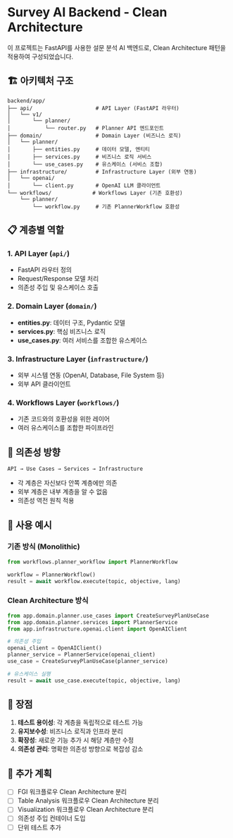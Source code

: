 # Survey AI Backend - Clean Architecture

이 프로젝트는 FastAPI를 사용한 설문 분석 AI 백엔드로, Clean Architecture 패턴을 적용하여 구성되었습니다.

## 🏗️ 아키텍처 구조

```
backend/app/
├── api/                    # API Layer (FastAPI 라우터)
│   └── v1/
│       └── planner/
│           └── router.py   # Planner API 엔드포인트
├── domain/                 # Domain Layer (비즈니스 로직)
│   └── planner/
│       ├── entities.py     # 데이터 모델, 엔티티
│       ├── services.py     # 비즈니스 로직 서비스
│       └── use_cases.py    # 유스케이스 (서비스 조합)
├── infrastructure/         # Infrastructure Layer (외부 연동)
│   └── openai/
│       └── client.py       # OpenAI LLM 클라이언트
└── workflows/             # Workflows Layer (기존 호환성)
    └── planner/
        └── workflow.py     # 기존 PlannerWorkflow 호환성
```

## 📋 계층별 역할

### 1. API Layer (`api/`)
- FastAPI 라우터 정의
- Request/Response 모델 처리
- 의존성 주입 및 유스케이스 호출

### 2. Domain Layer (`domain/`)
- **entities.py**: 데이터 구조, Pydantic 모델
- **services.py**: 핵심 비즈니스 로직
- **use_cases.py**: 여러 서비스를 조합한 유스케이스

### 3. Infrastructure Layer (`infrastructure/`)
- 외부 시스템 연동 (OpenAI, Database, File System 등)
- 외부 API 클라이언트

### 4. Workflows Layer (`workflows/`)
- 기존 코드와의 호환성을 위한 레이어
- 여러 유스케이스를 조합한 파이프라인

## 🔄 의존성 방향

```
API → Use Cases → Services → Infrastructure
```

- 각 계층은 자신보다 안쪽 계층에만 의존
- 외부 계층은 내부 계층을 알 수 없음
- 의존성 역전 원칙 적용

## 🚀 사용 예시

### 기존 방식 (Monolithic)
```python
from workflows.planner_workflow import PlannerWorkflow

workflow = PlannerWorkflow()
result = await workflow.execute(topic, objective, lang)
```

### Clean Architecture 방식
```python
from app.domain.planner.use_cases import CreateSurveyPlanUseCase
from app.domain.planner.services import PlannerService
from app.infrastructure.openai.client import OpenAIClient

# 의존성 주입
openai_client = OpenAIClient()
planner_service = PlannerService(openai_client)
use_case = CreateSurveyPlanUseCase(planner_service)

# 유스케이스 실행
result = await use_case.execute(topic, objective, lang)
```

## 🎯 장점

1. **테스트 용이성**: 각 계층을 독립적으로 테스트 가능
2. **유지보수성**: 비즈니스 로직과 인프라 분리
3. **확장성**: 새로운 기능 추가 시 해당 계층만 수정
4. **의존성 관리**: 명확한 의존성 방향으로 복잡성 감소

## 📝 추가 계획

- [ ] FGI 워크플로우 Clean Architecture 분리
- [ ] Table Analysis 워크플로우 Clean Architecture 분리
- [ ] Visualization 워크플로우 Clean Architecture 분리
- [ ] 의존성 주입 컨테이너 도입
- [ ] 단위 테스트 추가 